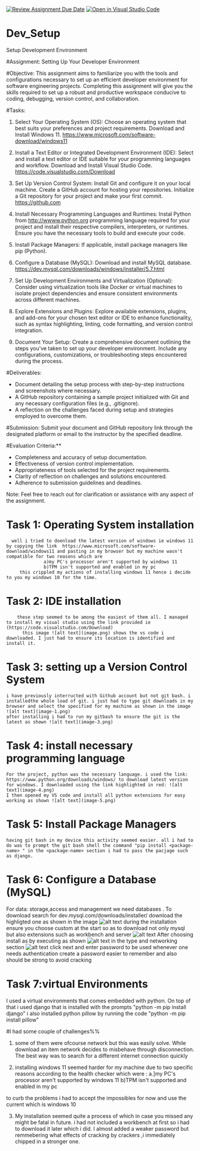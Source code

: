 [![Review Assignment Due Date](https://classroom.github.com/assets/deadline-readme-button-22041afd0340ce965d47ae6ef1cefeee28c7c493a6346c4f15d667ab976d596c.svg)](https://classroom.github.com/a/vbnbTt5m)
[![Open in Visual Studio Code](https://classroom.github.com/assets/open-in-vscode-2e0aaae1b6195c2367325f4f02e2d04e9abb55f0b24a779b69b11b9e10269abc.svg)](https://classroom.github.com/online_ide?assignment_repo_id=15276751&assignment_repo_type=AssignmentRepo)
# Dev_Setup
Setup Development Environment

#Assignment: Setting Up Your Developer Environment

#Objective:
This assignment aims to familiarize you with the tools and configurations necessary to set up an efficient developer environment for software engineering projects. Completing this assignment will give you the skills required to set up a robust and productive workspace conducive to coding, debugging, version control, and collaboration.

#Tasks:

1. Select Your Operating System (OS):
   Choose an operating system that best suits your preferences and project requirements. Download and Install Windows 11. https://www.microsoft.com/software-download/windows11

2. Install a Text Editor or Integrated Development Environment (IDE):
   Select and install a text editor or IDE suitable for your programming languages and workflow. Download and Install Visual Studio Code. https://code.visualstudio.com/Download
3. Set Up Version Control System:
   Install Git and configure it on your local machine. Create a GitHub account for hosting your repositories. Initialize a Git repository for your project and make your first commit. https://github.com

4. Install Necessary Programming Languages and Runtimes:
  Instal Python from http://wwww.python.org programming language required for your project and install their respective compilers, interpreters, or runtimes. Ensure you have the necessary tools to build and execute your code.

5. Install Package Managers:
   If applicable, install package managers like pip (Python).

6. Configure a Database (MySQL):
   Download and install MySQL database. https://dev.mysql.com/downloads/windows/installer/5.7.html

7. Set Up Development Environments and Virtualization (Optional):
   Consider using virtualization tools like Docker or virtual machines to isolate project dependencies and ensure consistent environments across different machines.

8. Explore Extensions and Plugins:
   Explore available extensions, plugins, and add-ons for your chosen text editor or IDE to enhance functionality, such as syntax highlighting, linting, code formatting, and version control integration.

9. Document Your Setup:
    Create a comprehensive document outlining the steps you've taken to set up your developer environment. Include any configurations, customizations, or troubleshooting steps encountered during the process. 

#Deliverables:
- Document detailing the setup process with step-by-step instructions and screenshots where necessary.
- A GitHub repository containing a sample project initialized with Git and any necessary configuration files (e.g., .gitignore).
- A reflection on the challenges faced during setup and strategies employed to overcome them.

#Submission:
Submit your document and GitHub repository link through the designated platform or email to the instructor by the specified deadline.

#Evaluation Criteria:**
- Completeness and accuracy of setup documentation.
- Effectiveness of version control implementation.
- Appropriateness of tools selected for the project requirements.
- Clarity of reflection on challenges and solutions encountered.
- Adherence to submission guidelines and deadlines.

Note: Feel free to reach out for clarification or assistance with any aspect of the assignment.




# Task 1: Operating System installation
      well i tried to doenload the latest version of windows ie windows 11 by copying the link  https://www.microsoft.com/software-download/windows11 and pasting in my browser but my machine wasn't compatible for two reasons which are 
                  a)my PC's processor aren't supported by windows 11
                  b)TPM isn't supported and enabled in my pc
         this crippled my actions of installing windows 11 hence i decide to you my windows 10 for the time.


# Task 2: IDE installation
        these step seemed to be among the easiest of them all. I managed to install my visual studio using the link provided ie (https://code.visualstudio.com/Download)
          this image ![alt text](image.png) shows the vs code i downloaded. I just had to ensure its location is identified and install it.

# Task 3: setting up a Version Control System
   
    i have previously interructed with Github account but not git bash. i installedthe whole load of git. i just had to type git downloads in my browser and select the specified for my machine as shown in the image ![alt text](image-1.png) 
    after installing i had to run my gitbash to ensure the git is the latest as shown ![alt text](image-3.png)

# Task 4: install necessary programming language
   
    For the project, python was the necessary language. i used the link: https://www.python.org/downloads/windows/ to download latest version for windows. I downloaded using the link highlighted in red: ![alt text](image-4.png) 
    I then opened my VS code and install all python extensions for easy working as shown ![alt text](image-5.png)

# Task 5: Install Package Managers
    
    having git bash in my device this activity seemed easier. all i had to do was to prompt the git bash shell the command "pip install <package-name> " in the <package-name> section i had to pass the pacjage such as django.

# Task 6: Configure a Database (MySQL)
   
   For data: storage,access and management we need databases . To download search for  dev.mysql.com/downloads/installer/
   download the highligted one as shown in the image ![alt text](image-6.png)
   during the installation ensure you choose custom at the start so as to download not only mysql but also extensions such as workbench and server ![alt text](image-7.png)
   After choosing install as by executing as shown ![alt text](image-8.png)
   in the type and networking section ![alt text](image-11.png)
   click next and enter password to be used whenever one needs authentication 
   create a password easier to remember and also should be strong to avoid cracking

   
# Task 7:virtual Environments
I used a virtual environments that comes embedded with python. On top of that i used django  that is installed with the prompts "python -m pip install django"
i also installed python pillow by running the code "python -m pip install pillow"



 
 
 
 
 
 #I had some couple of challenges%%
1. some of them were ofcourse network but this was easily solve. While download an item network decides to misbehave through disconnection. The best way was to search for a different internet connection quickly

2. installing windows 11 seemed harder for my machine due to two specific reasons according to the health checker which  were : a.]my PC's processor aren't supported by windows 11
                  b)TPM isn't supported and enabled in my pc

to curb the problems i had to accept the impossibles for now and use the current which is windows 10

3. My installation seemed quite a process of which in case you missed any might be fatal in future. i had not included  a workbench at first so i had to download it later which i did. 
I almost added a weaker password but remmebering what effects of cracking by crackers ,i immediately chipped in a stronger one.



